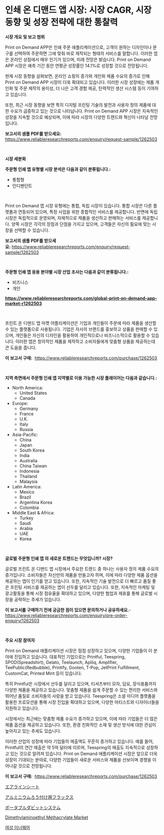 <p><h1>인쇄 온 디맨드 앱 시장: 시장 CAGR, 시장 동향 및 성장 전략에 대한 통찰력</h1></p><p><strong>시장 개요 및 보고 범위</strong></p>
<p><p>Print on Demand APP은 인쇄 주문 애플리케이션으로, 고객이 원하는 디자인이나 문구를 선택하여 주문하면 그에 맞춰 바로 제작되는 형태의 서비스를 말합니다. 이러한 앱은 온라인 상점에서 매우 인기가 있으며, 미래 전망은 밝습니다. Print on Demand APP 시장은 예측 기간 동안 연평균 성장률인 14.1%로 성장할 것으로 전망됩니다.</p><p>현재 시장 동향을 살펴보면, 온라인 쇼핑의 증가와 개인화 제품 수요의 증가로 인해 Print on Demand APP 시장이 더욱 확대되고 있습니다. 이러한 시장 성장에는 제품 개인화 및 주문 제작의 용이성, 더 나은 고객 경험 제공, 탄력적인 생산 시스템 등이 기여하고 있습니다.</p><p>또한, 최근 시장 동향을 보면 특히 디지털 프린팅 기술의 발전과 사용자 정의 제품에 대한 수요가 급증하고 있는 것으로 나타납니다. Print on Demand APP 시장은 지속적인 성장을 지속할 것으로 예상되며, 이에 따라 시장의 다양한 트렌드와 혁신이 나타날 전망입니다.</p></p>
<p><strong>보고서의 샘플 PDF를 받으세요:</strong> <a href="https://www.reliableresearchreports.com/enquiry/request-sample/1262503">https://www.reliableresearchreports.com/enquiry/request-sample/1262503</a></p>
<p>&nbsp;</p>
<p><strong>시장 세분화</strong></p>
<p><strong>주문형 인쇄 앱 유형별 시장 분석은 다음과 같이 분류됩니다.:</strong></p>
<p><ul><li>통합형</li><li>인디펜던트</li></ul></p>
<p>&nbsp;</p>
<p><p>Print on Demand 앱 시장 유형에는 통합, 독립 시장이 있습니다. 통합 시장은 다른 플랫폼과 연동되어 있으며, 특정 사업을 위한 종합적인 서비스를 제공합니다. 반면에 독립 시장은 독립적으로 운영되며, 자체적으로 제품을 생산하고 판매하는 서비스를 제공합니다. 양쪽 시장은 각각의 장점과 단점을 가지고 있으며, 고객들은 자신의 필요에 맞는 시장을 선택할 수 있습니다.</p></p>
<p><strong>보고서의 샘플 PDF를 받으세요:</strong>&nbsp;<a href="https://www.reliableresearchreports.com/enquiry/request-sample/1262503">https://www.reliableresearchreports.com/enquiry/request-sample/1262503</a></p>
<p>&nbsp;</p>
<p><strong> 주문형 인쇄 앱 응용 분야별 시장 산업 조사는 다음과 같이 분류됩니다.:</strong></p>
<p><ul><li>비즈니스</li><li>개인</li></ul></p>
<p><strong><a href="https://www.reliableresearchreports.com/global-print-on-demand-app-market-r1262503">https://www.reliableresearchreports.com/global-print-on-demand-app-market-r1262503</a></strong></p>
<p>&nbsp;</p>
<p><p>프린트 온 디맨드 앱 마켓 어플리케이션은 기업과 개인들이 주문에 따라 제품을 생산할 수 있는 플랫폼으로 사용됩니다. 기업은 자사의 브랜드를 홍보하고 상품을 판매할 수 있으며, 개인들은 자신의 디자인을 활용하여 개인적으로나 비즈니스적으로 활용할 수 있습니다. 이러한 앱은 창의적인 제품을 제작하고 소비자들에게 맞춤형 상품을 제공하는데 큰 도움을 줍니다.</p></p>
<p><strong>이 보고서 구매:</strong>&nbsp; <a href="https://www.reliableresearchreports.com/purchase/1262503">https://www.reliableresearchreports.com/purchase/1262503</a></p>
<p>&nbsp;</p>
<p><strong>지역 측면에서 주문형 인쇄 앱 지역별로 이용 가능한 시장 플레이어는 다음과 같습니다.:</strong></p>
<p><ul>
    <li>
        North America:
        <ul>
            <li>United States</li>
            <li>Canada</li>
        </ul>
    </li>
    <li>
        Europe:
        <ul>
            <li>Germany</li>
            <li>France</li>
            <li>U.K.</li>
            <li>Italy</li>
            <li>Russia</li>
        </ul>
    </li>
    <li>
        Asia-Pacific:
        <ul>
            <li>China</li>
            <li>Japan</li>
            <li>South Korea</li>
            <li>India</li>
            <li>Australia</li>
            <li>China Taiwan</li>
            <li>Indonesia</li>
            <li>Thailand</li>
            <li>Malaysia</li>
        </ul>
    </li>
    <li>
        Latin America:
        <ul>
            <li>Mexico</li>
            <li>Brazil</li>
            <li>Argentina Korea</li>
            <li>Colombia</li>
        </ul>
    </li>
    <li>
        Middle East & Africa:
        <ul>
            <li>Turkey</li>
            <li>Saudi</li>
            <li>Arabia</li>
            <li>UAE</li>
            <li>Korea</li>
        </ul>
    </li>
    </ul></p>
<p>&nbsp;</p>
<p><strong>글로벌 주문형 인쇄 앱 의 새로운 트렌드는 무엇입니까? 시장?</strong></p>
<p><p>글로벌 프린트 온 디맨드 앱 시장에서 주요한 트렌드 중 하나는 사용자 정의 제품 수요의 증가입니다. 소비자들은 자신만의 제품을 만들고자 하며, 이에 따라 다양한 제품 옵션을 제공하는 앱이 인기를 얻고 있습니다. 또한, 지속적인 기술 발전으로 더 빠르고 품질 좋은 프린팅 서비스를 제공하는 앱이 선두를 달리고 있습니다. 또한, 지속적인 마케팅 및 광고활동을 통해 시장 점유율을 확대하고 있으며, 다양한 협업과 제휴를 통해 글로벌 시장을 공략하는 추세가 있습니다.</p></p>
<p><strong>이 보고서를 구매하기 전에 궁금한 점이 있으면 문의하거나 공유하세요.</strong>- <a href="https://www.reliableresearchreports.com/enquiry/pre-order-enquiry/1262503">https://www.reliableresearchreports.com/enquiry/pre-order-enquiry/1262503</a></p>
<p>&nbsp;</p>
<p><strong>주요 시장 참여자</strong></p>
<p><p>Print on Demand 애플리케이션 시장은 점점 성장하고 있으며, 다양한 기업들이 이 분야에 진입하고 있습니다. 대표적인 기업으로는 Printful, Teespring, SPOD(Spreadshirt), Gelato, Teelaunch, Apliiq, Amplifier, TeePublic(Redbubble), Printify, Gooten, T-Pop, JetPrint Fulfillment, CustomCat, Printed Mint 등이 있습니다.</p><p>특히 Printful은 시장에서 선두를 달리고 있으며, 티셔츠부터 모자, 담요, 장식용품까지 다양한 제품을 제공하고 있습니다. 맞춤형 제품을 쉽게 주문할 수 있는 편리한 서비스와 뛰어난 품질로 소비자들의 사랑을 받고 있습니다. Teespring은 소셜 미디어 플랫폼을 활용한 프로모션을 통해 시장 진입을 확대하고 있으며, 다양한 아티스트와 디자이너들을 지원하고 있습니다.</p><p>시장에서는 최근에는 맞춤형 제품 수요가 증가하고 있으며, 이에 따라 기업들은 더 많은 제품 옵션을 제공하고 있습니다. 또한, 환경 친화적인 소재 및 생산 방식에 대한 관심이 높아지고 있는 추세도 있습니다.</p><p>이러한 산업의 성장에 따라 기업들의 매출액도 꾸준히 증가하고 있습니다. 예를 들어, Printful의 연간 매출은 약 5억 달러에 이르며, Teespring의 매출도 지속적으로 성장하고 있는 것으로 알려져 있습니다. Print on Demand 애플리케이션 시장은 앞으로 더욱 성장이 기대되는 분야로, 다양한 기업들이 새로운 서비스와 제품을 선보이며 경쟁을 이어나갈 것으로 전망됩니다.</p></p>
<p><strong>이 보고서 구매:</strong>&nbsp;&nbsp;<a href="https://www.reliableresearchreports.com/purchase/1262503">https://www.reliableresearchreports.com/purchase/1262503</a></p>
<p><p><a href="https://github.com/cnnriuez22368/Market-Research-Report-List-1/blob/main/180357920499.md">エアラインシート</a></p><p><a href="https://medium.com/@susanjprice2023/%E3%82%A2%E3%83%AB%E3%83%9F%E3%83%8B%E3%82%A6%E3%83%A0%E3%83%95%E3%83%A9%E3%83%83%E3%82%AF%E3%82%B9%E6%BA%B6%E6%8E%A5%E6%9D%90%E3%81%AE%E5%B8%82%E5%A0%B4%E5%B1%95%E6%9C%9B-%E6%A5%AD%E7%95%8C%E6%A6%82%E8%A6%81%E3%81%A8%E4%BA%88%E6%B8%AC-2024%E5%B9%B4%E3%81%8B%E3%82%892031%E5%B9%B4-9b7a569309bf">アルミニウムろう付け用フラックス</a></p><p><a href="https://medium.com/@camron674/%E3%83%9D%E3%83%BC%E3%82%BF%E3%83%96%E3%83%AB%E3%83%87%E3%83%93%E3%83%83%E3%83%88%E3%82%B7%E3%82%B9%E3%83%86%E3%83%A0%E5%B8%82%E5%A0%B4%E3%81%AE%E3%82%B5%E3%82%A4%E3%82%BA-%E5%B8%82%E5%A0%B4%E3%81%AE%E8%A6%8B%E9%80%9A%E3%81%97%E3%81%A8%E5%B8%82%E5%A0%B4%E4%BA%88%E6%B8%AC-2024%E5%B9%B4%E3%81%8B%E3%82%892031%E5%B9%B4-c703049868f5">ポータブルダビットシステム</a></p><p><a href="https://issuu.com/reportprime-2/docs/dimethylaminoethyl-methacrylate-market-size-2030.p">Dimethylaminoethyl Methacrylate Market</a></p><p><a href="https://medium.com/@joeyjohns20/%EC%97%AC%EC%84%B1-%EC%86%8D%EC%98%B7-%EC%8B%9C%EC%9E%A5-%EA%B2%BD%EC%9F%81-%EB%B6%84%EC%84%9D-%EC%8B%9C%EC%9E%A5-%EB%8F%99%ED%96%A5-%EB%B0%8F-2031%EB%85%84%EA%B9%8C%EC%A7%80%EC%9D%98-%EC%98%88%EC%B8%A1-df87c7d073fb">여성 이너웨어</a></p></p>